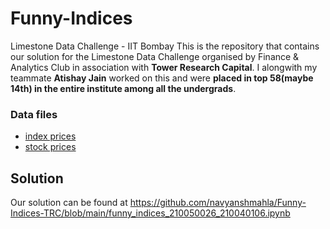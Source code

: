 # Funny-Indices

Limestone Data Challenge - IIT Bombay
This is the repository that contains our solution for the Limestone Data Challenge organised by Finance & Analytics Club in association with **Tower Research Capital**. I alongwith my teammate **Atishay Jain** worked on this and were **placed in top 58(maybe 14th) in the entire institute among all the undergrads**.

### Data files

- [index prices](https://hrcdn.net/s3_pub/istreet-assets/zr4e83QS7wuUE_0aAFOEVg/data_challenge_index_prices.csv)
- [stock prices](https://hrcdn.net/s3_pub/istreet-assets/LCKLs25NDFKItkntyXJmIg/data_challenge_stock_prices.csv)

## Solution
Our solution can be found at https://github.com/navyanshmahla/Funny-Indices-TRC/blob/main/funny_indices_210050026_210040106.ipynb

